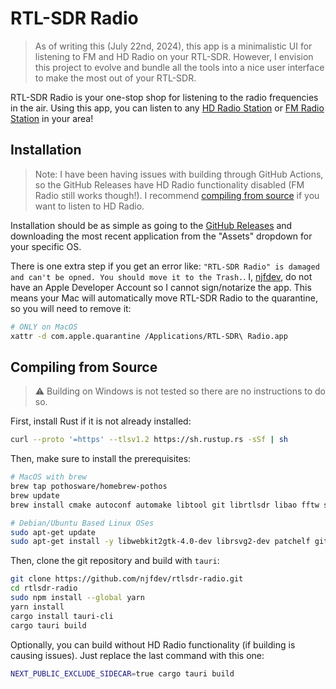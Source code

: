 # RTL-SDR Radio

> As of writing this (July 22nd, 2024), this app is a minimalistic UI for listening to FM and HD Radio on your RTL-SDR. However, I envision this project to evolve and bundle all the tools into a nice user interface to make the most out of your RTL-SDR.

RTL-SDR Radio is your one-stop shop for listening to the radio frequencies in the air. Using this app, you can listen to any [HD Radio Station](https://hdradio.com/stations/) or [FM Radio Station](https://radio-locator.com/) in your area!

## Installation

> Note: I have been having issues with building through GitHub Actions, so the GitHub Releases have HD Radio functionality disabled (FM Radio still works though!). I recommend [compiling from source](#compiling-from-source) if you want to listen to HD Radio.

Installation should be as simple as going to the [GitHub Releases](https://github.com/njfdev/rtlsdr-radio/releases) and downloading the most recent application from the "Assets" dropdown for your specific OS.

There is one extra step if you get an error like: `"RTL-SDR Radio" is damaged and can't be opned. You should move it to the Trash.`. I, [njfdev](https://github.com/njfdev), do not have an Apple Developer Account so I cannot sign/notarize the app. This means your Mac will automatically move RTL-SDR Radio to the quarantine, so you will need to remove it:

```bash
# ONLY on MacOS
xattr -d com.apple.quarantine /Applications/RTL-SDR\ Radio.app
```

## Compiling from Source

> ⚠️ Building on Windows is not tested so there are no instructions to do so.

First, install Rust if it is not already installed:

```bash
curl --proto '=https' --tlsv1.2 https://sh.rustup.rs -sSf | sh
```

Then, make sure to install the prerequisites:

```bash
# MacOS with brew
brew tap pothosware/homebrew-pothos
brew update
brew install cmake autoconf automake libtool git librtlsdr libao fftw soapyrtlsdr

# Debian/Ubuntu Based Linux OSes
sudo apt-get update
sudo apt-get install -y libwebkit2gtk-4.0-dev librsvg2-dev patchelf git build-essential cmake autoconf automake libtool libao-dev libfftw3-dev librtlsdr-dev nodejs npm libsoapysdr-dev soapysdr-module-rtlsdr
```

Then, clone the git repository and build with `tauri`:

```bash
git clone https://github.com/njfdev/rtlsdr-radio.git
cd rtlsdr-radio
sudo npm install --global yarn
yarn install
cargo install tauri-cli
cargo tauri build
```

Optionally, you can build without HD Radio functionality (if building is causing issues). Just replace the last command with this one:

```bash
NEXT_PUBLIC_EXCLUDE_SIDECAR=true cargo tauri build
```
